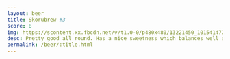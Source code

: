 ```yaml
---
layout: beer
title: Skorubrew #3
score: 8
img: https://scontent.xx.fbcdn.net/v/t1.0-0/p480x480/13221450_10154147273613745_1009157283682000956_n.jpg?oh=4b6871afb54d0547a63bfcc834f4202f&oe=586BFFDB
desc: Pretty good all round. Has a nice sweetness which balances well against the slight citrus hop profile
permalink: /beer/:title.html
---
```

